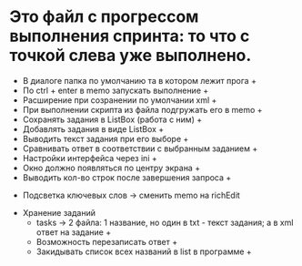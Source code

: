 # Это файл с прогрессом выполнения спринта: то что с точкой слева уже выполнено.

+ В диалоге папка по умолчанию та в котором лежит прога +
+ По ctrl + enter в memo запускать выполнение +
+ Расширение при созранении по умолчании xml +
+ При выполнении скрипта из файла подгружать его в memo +
+ Сохранять задания в ListBox (работа с ним) +
+ Добавлять задания в виде ListBox +
+ Выводить текст задания при его выборе +
+ Сравнивать ответ в соответствии с выбранным заданием +
+ Настройки интерфейса через ini +
+ Окно должно появляться по центру экрана +
+ Выводить кол-во строк после завершения запроса +


- Подсветка ключевых слов -> сменить memo на richEdit

* Хранение заданий
    + tasks -> 2 файла: 1 название, но один в txt - текст задания; а в xml ответ на задание +
    + Возможность перезаписать ответ +
    + Закидывать список всех названий в list в программе +
